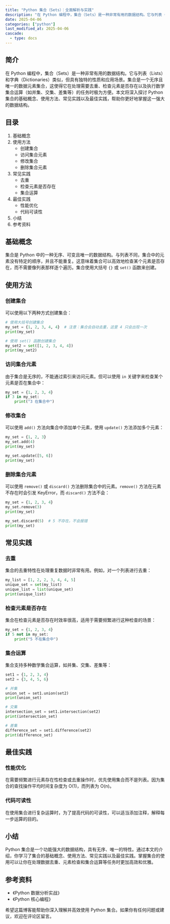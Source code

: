 ```yaml
---
title: "Python 集合（Sets）：全面解析与实践"
description: "在 Python 编程中，集合（Sets）是一种非常有用的数据结构。它与列表（Lists）和字典（Dictionaries）类似，但具有独特的性质和应用场景。集合是一个无序且唯一的数据元素集合，这使得它在处理需要去重、检查元素是否存在以及执行数学集合运算（如并集、交集、差集等）的任务时极为方便。本文将深入探讨 Python 集合的基础概念、使用方法、常见实践以及最佳实践，帮助你更好地掌握这一强大的数据结构。"
date: 2025-04-06
categories: ["python"]
last_modified_at: 2025-04-06
cascade:
  - type: docs
---
```



## 简介
在 Python 编程中，集合（Sets）是一种非常有用的数据结构。它与列表（Lists）和字典（Dictionaries）类似，但具有独特的性质和应用场景。集合是一个无序且唯一的数据元素集合，这使得它在处理需要去重、检查元素是否存在以及执行数学集合运算（如并集、交集、差集等）的任务时极为方便。本文将深入探讨 Python 集合的基础概念、使用方法、常见实践以及最佳实践，帮助你更好地掌握这一强大的数据结构。

<!-- more -->
## 目录
1. 基础概念
2. 使用方法
    - 创建集合
    - 访问集合元素
    - 修改集合
    - 删除集合元素
3. 常见实践
    - 去重
    - 检查元素是否存在
    - 集合运算
4. 最佳实践
    - 性能优化
    - 代码可读性
5. 小结
6. 参考资料

## 基础概念
集合是 Python 中的一种无序、可变且唯一的数据结构。与列表不同，集合中的元素没有特定的顺序，并且不能重复。这意味着集合可以高效地检查某个元素是否存在，而不需要像列表那样逐个遍历。集合使用大括号 `{}` 或 `set()` 函数来创建。

## 使用方法

### 创建集合
可以使用以下两种方式创建集合：
```python
# 使用大括号创建集合
my_set = {1, 2, 3, 4, 4}  # 注意：集合会自动去重，这里 4 只会出现一次
print(my_set)

# 使用 set() 函数创建集合
my_set2 = set([1, 2, 3, 4, 4])
print(my_set2)
```
### 访问集合元素
由于集合是无序的，不能通过索引来访问元素。但可以使用 `in` 关键字来检查某个元素是否在集合中：
```python
my_set = {1, 2, 3, 4}
if 3 in my_set:
    print("3 在集合中")
```
### 修改集合
可以使用 `add()` 方法向集合中添加单个元素，使用 `update()` 方法添加多个元素：
```python
my_set = {1, 2, 3}
my_set.add(4)
print(my_set)

my_set.update([5, 6])
print(my_set)
```
### 删除集合元素
可以使用 `remove()` 或 `discard()` 方法删除集合中的元素。`remove()` 方法在元素不存在时会引发 KeyError，而 `discard()` 方法不会：
```python
my_set = {1, 2, 3, 4}
my_set.remove(3)
print(my_set)

my_set.discard(5)  # 5 不存在，不会报错
print(my_set)
```

## 常见实践

### 去重
集合的去重特性在处理重复数据时非常有用。例如，对一个列表进行去重：
```python
my_list = [1, 2, 2, 3, 4, 4, 5]
unique_set = set(my_list)
unique_list = list(unique_set)
print(unique_list)
```
### 检查元素是否存在
集合在检查元素是否存在时效率很高，适用于需要频繁进行这种检查的场景：
```python
my_set = {1, 2, 3, 4}
if 5 not in my_set:
    print("5 不在集合中")
```
### 集合运算
集合支持多种数学集合运算，如并集、交集、差集等：
```python
set1 = {1, 2, 3, 4}
set2 = {3, 4, 5, 6}

# 并集
union_set = set1.union(set2)
print(union_set)

# 交集
intersection_set = set1.intersection(set2)
print(intersection_set)

# 差集
difference_set = set1.difference(set2)
print(difference_set)
```

## 最佳实践

### 性能优化
在需要频繁进行元素存在性检查或去重操作时，优先使用集合而不是列表。因为集合的查找操作平均时间复杂度为 O(1)，而列表为 O(n)。

### 代码可读性
在使用集合进行复杂运算时，为了提高代码的可读性，可以适当添加注释，解释每一步运算的目的。

## 小结
Python 集合是一个功能强大的数据结构，具有无序、唯一的特性。通过本文的介绍，你学习了集合的基础概念、使用方法、常见实践以及最佳实践。掌握集合的使用可以让你在处理数据去重、元素检查和集合运算等任务时更加高效和优雅。

## 参考资料
- 《Python 数据分析实战》
- 《Python 核心编程》

希望这篇博客能帮助你深入理解并高效使用 Python 集合。如果你有任何问题或建议，欢迎在评论区留言。  